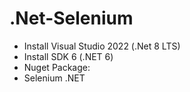 # .Net-Selenium
- Install Visual Studio 2022 (.Net 8 LTS)
- Install SDK 6 (.NET 6)
- Nuget Package: 
- Selenium .NET
